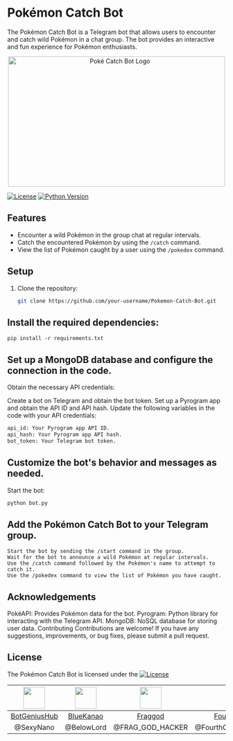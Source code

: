 # Pokémon Catch Bot

The Pokémon Catch Bot is a Telegram bot that allows users to encounter and catch wild Pokémon in a chat group. The bot provides an interactive and fun experience for Pokémon enthusiasts.

<p align="center">
  <img src="https://graph.org/file/58ca90f1f28d86419205e.jpg" alt="Poké Catch Bot Logo" width="500" height="300">
</p>

[![License](https://img.shields.io/github/license/BotGeniusHub/Pokemon-Catch-Bot)](LICENSE)
[![Python Version](https://img.shields.io/badge/python-3.6%2B-blue)](https://www.python.org/downloads/)

## Features

- Encounter a wild Pokémon in the group chat at regular intervals.
- Catch the encountered Pokémon by using the `/catch` command.
- View the list of Pokémon caught by a user using the `/pokedex` command.

## Setup

1. Clone the repository:

   ```bash
   git clone https://github.com/your-username/Pokemon-Catch-Bot.git

## Install the required dependencies:

   ```basb
pip install -r requirements.txt
```

## Set up a MongoDB database and configure the connection in the code.
Obtain the necessary API credentials:

Create a bot on Telegram and obtain the bot token.
Set up a Pyrogram app and obtain the API ID and API hash.
Update the following variables in the code with your API credentials:
   ```bash
api_id: Your Pyrogram app API ID.
api_hash: Your Pyrogram app API hash.
bot_token: Your Telegram bot token.
```
## Customize the bot's behavior and messages as needed.

Start the bot:
   ```bash
python bot.py
```

## Add the Pokémon Catch Bot to your Telegram group.
```
Start the bot by sending the /start command in the group.
Wait for the bot to announce a wild Pokémon at regular intervals.
Use the /catch command followed by the Pokémon's name to attempt to catch it.
Use the /pokedex command to view the list of Pokémon you have caught.
```

## Acknowledgements
PokéAPI: Provides Pokémon data for the bot.
Pyrogram: Python library for interacting with the Telegram API.
MongoDB: NoSQL database for storing user data.
Contributing
Contributions are welcome! If you have any suggestions, improvements, or bug fixes, please submit a pull request.

## License
The Pokémon Catch Bot is licensed under the [![License](https://img.shields.io/github/license/BotGeniusHub/Pokemon-Catch-Bot)](LICENSE)

| <img src="https://github.com/BotGeniusHub.png" width="50px" height="50px"> | <img src="https://github.com/BlueKanao.png" width="50px" height="50px"> | <img src="https://github.com/Fraggod.png" width="50px" height="50px"> | <img src="https://github.com/FourthContributor.png" width="50px" height="50px"> |
| :------------------------------------------------------------------------------: | :------------------------------------------------------------------------------: | :------------------------------------------------------------------------------: | :------------------------------------------------------------------------------: |
|                       [BotGeniusHub](https://github.com/BotGeniusHub)                |               [BlueKanao](https://github.com/BlueKanao)                |               [Fraggod](https://github.com/Fraggod)                |               [Fourth Contributor](https://github.com/FourthContributor)                |
|                                 @SexyNano                           |                           @BelowLord                                |                           @FRAG_GOD_HACKER                                |                           @FourthContributorUsername                                |
